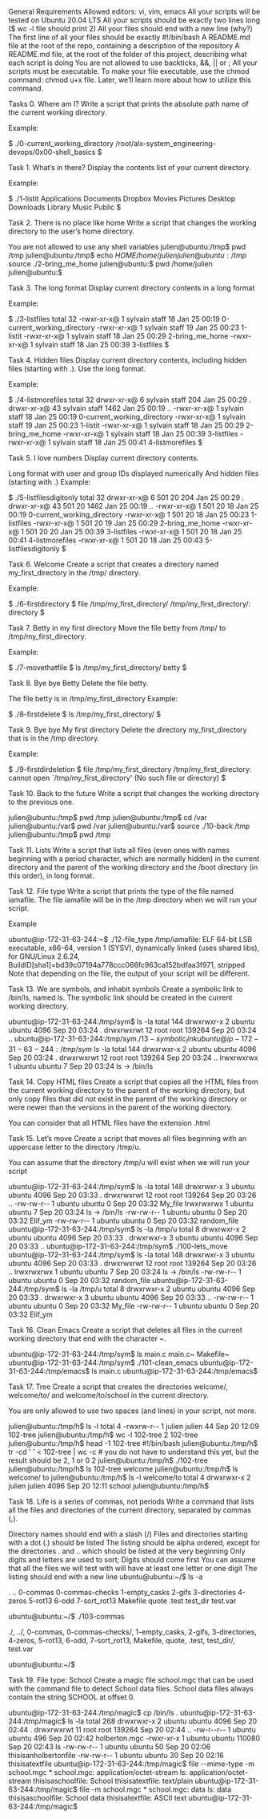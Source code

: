 General Requirements
Allowed editors: vi, vim, emacs All your scripts will be tested on Ubuntu 20.04 LTS All your scripts should be exactly two lines long ($ wc -l file should print 2) All your files should end with a new line (why?) The first line of all your files should be exactly #!/bin/bash A README.md file at the root of the repo, containing a description of the repository A README.md file, at the root of the folder of this project, describing what each script is doing You are not allowed to use backticks, &&, || or ; All your scripts must be executable. To make your file executable, use the chmod command: chmod u+x file. Later, we’ll learn more about how to utilize this command.

Tasks 0. Where am I?
Write a script that prints the absolute path name of the current working directory.

Example:

$ ./0-current_working_directory /root/alx-system_engineering-devops/0x00-shell_basics $

Task 1. What’s in there?
Display the contents list of your current directory.

Example:

$ ./1-listit Applications Documents Dropbox Movies Pictures Desktop Downloads Library Music Public $

Task 2. There is no place like home
Write a script that changes the working directory to the user’s home directory.

You are not allowed to use any shell variables julien@ubuntu:/tmp$ pwd /tmp julien@ubuntu:/tmp$ echo $HOME /home/julien julien@ubuntu:/tmp$ source ./2-bring_me_home julien@ubuntu:$ pwd /home/julien julien@ubuntu:$

Task 3. The long format
Display current directory contents in a long format

Example:

$ ./3-listfiles total 32 -rwxr-xr-x@ 1 sylvain staff 18 Jan 25 00:19 0-current_working_directory -rwxr-xr-x@ 1 sylvain staff 19 Jan 25 00:23 1-listit -rwxr-xr-x@ 1 sylvain staff 18 Jan 25 00:29 2-bring_me_home -rwxr-xr-x@ 1 sylvain staff 18 Jan 25 00:39 3-listfiles $

Task 4. Hidden files
Display current directory contents, including hidden files (starting with .). Use the long format.

Example:

$ ./4-listmorefiles total 32 drwxr-xr-x@ 6 sylvain staff 204 Jan 25 00:29 . drwxr-xr-x@ 43 sylvain staff 1462 Jan 25 00:19 .. -rwxr-xr-x@ 1 sylvain staff 18 Jan 25 00:19 0-current_working_directory -rwxr-xr-x@ 1 sylvain staff 19 Jan 25 00:23 1-listit -rwxr-xr-x@ 1 sylvain staff 18 Jan 25 00:29 2-bring_me_home -rwxr-xr-x@ 1 sylvain staff 18 Jan 25 00:39 3-listfiles -rwxr-xr-x@ 1 sylvain staff 18 Jan 25 00:41 4-listmorefiles $

Task 5. I love numbers
Display current directory contents.

Long format with user and group IDs displayed numerically And hidden files (starting with .) Example:

$ ./5-listfilesdigitonly total 32 drwxr-xr-x@ 6 501 20 204 Jan 25 00:29 . drwxr-xr-x@ 43 501 20 1462 Jan 25 00:19 .. -rwxr-xr-x@ 1 501 20 18 Jan 25 00:19 0-current_working_directory -rwxr-xr-x@ 1 501 20 18 Jan 25 00:23 1-listfiles -rwxr-xr-x@ 1 501 20 19 Jan 25 00:29 2-bring_me_home -rwxr-xr-x@ 1 501 20 20 Jan 25 00:39 3-listfiles -rwxr-xr-x@ 1 501 20 18 Jan 25 00:41 4-listmorefiles -rwxr-xr-x@ 1 501 20 18 Jan 25 00:43 5-listfilesdigitonly $

Task 6. Welcome
Create a script that creates a directory named my_first_directory in the /tmp/ directory.

Example:

$ ./6-firstdirectory $ file /tmp/my_first_directory/ /tmp/my_first_directory/: directory $

Task 7. Betty in my first directory
Move the file betty from /tmp/ to /tmp/my_first_directory.

Example:

$ ./7-movethatfile $ ls /tmp/my_first_directory/ betty $

Task 8. Bye bye Betty
Delete the file betty.

The file betty is in /tmp/my_first_directory Example:

$ ./8-firstdelete $ ls /tmp/my_first_directory/ $

Task 9. Bye bye My first directory
Delete the directory my_first_directory that is in the /tmp directory.

Example:

$ ./9-firstdirdeletion $ file /tmp/my_first_directory /tmp/my_first_directory: cannot open `/tmp/my_first_directory' (No such file or directory) $

Task 10. Back to the future
Write a script that changes the working directory to the previous one.

julien@ubuntu:/tmp$ pwd /tmp julien@ubuntu:/tmp$ cd /var julien@ubuntu:/var$ pwd /var julien@ubuntu:/var$ source ./10-back /tmp julien@ubuntu:/tmp$ pwd /tmp

Task 11. Lists
Write a script that lists all files (even ones with names beginning with a period character, which are normally hidden) in the current directory and the parent of the working directory and the /boot directory (in this order), in long format.

Task 12. File type
Write a script that prints the type of the file named iamafile. The file iamafile will be in the /tmp directory when we will run your script.

Example

ubuntu@ip-172-31-63-244:~$ ./12-file_type /tmp/iamafile: ELF 64-bit LSB executable, x86-64, version 1 (SYSV), dynamically linked (uses shared libs), for GNU/Linux 2.6.24, BuildID[sha1]=bd39c07194a778ccc066fc963ca152bdfaa3f971, stripped Note that depending on the file, the output of your script will be different.

Task 13. We are symbols, and inhabit symbols
Create a symbolic link to /bin/ls, named ls. The symbolic link should be created in the current working directory.

ubuntu@ip-172-31-63-244:/tmp/sym$ ls -la total 144 drwxrwxr-x 2 ubuntu ubuntu 4096 Sep 20 03:24 . drwxrwxrwt 12 root root 139264 Sep 20 03:24 .. ubuntu@ip-172-31-63-244:/tmp/sym$./13-symbolic_link ubuntu@ip-172-31-63-244:/tmp/sym$ ls -la total 144 drwxrwxr-x 2 ubuntu ubuntu 4096 Sep 20 03:24 . drwxrwxrwt 12 root root 139264 Sep 20 03:24 .. lrwxrwxrwx 1 ubuntu ubuntu 7 Sep 20 03:24 ls -> /bin/ls

Task 14. Copy HTML files
Create a script that copies all the HTML files from the current working directory to the parent of the working directory, but only copy files that did not exist in the parent of the working directory or were newer than the versions in the parent of the working directory.

You can consider that all HTML files have the extension .html

Task 15. Let’s move
Create a script that moves all files beginning with an uppercase letter to the directory /tmp/u.

You can assume that the directory /tmp/u will exist when we will run your script

ubuntu@ip-172-31-63-244:/tmp/sym$ ls -la total 148 drwxrwxr-x 3 ubuntu ubuntu 4096 Sep 20 03:33 . drwxrwxrwt 12 root root 139264 Sep 20 03:26 .. -rw-rw-r-- 1 ubuntu ubuntu 0 Sep 20 03:32 My_file lrwxrwxrwx 1 ubuntu ubuntu 7 Sep 20 03:24 ls -> /bin/ls -rw-rw-r-- 1 ubuntu ubuntu 0 Sep 20 03:32 Elif_ym -rw-rw-r-- 1 ubuntu ubuntu 0 Sep 20 03:32 random_file ubuntu@ip-172-31-63-244:/tmp/sym$ ls -la /tmp/u total 8 drwxrwxr-x 2 ubuntu ubuntu 4096 Sep 20 03:33 . drwxrwxr-x 3 ubuntu ubuntu 4096 Sep 20 03:33 .. ubuntu@ip-172-31-63-244:/tmp/sym$ ./100-lets_move ubuntu@ip-172-31-63-244:/tmp/sym$ ls -la total 148 drwxrwxr-x 3 ubuntu ubuntu 4096 Sep 20 03:33 . drwxrwxrwt 12 root root 139264 Sep 20 03:26 .. lrwxrwxrwx 1 ubuntu ubuntu 7 Sep 20 03:24 ls -> /bin/ls -rw-rw-r-- 1 ubuntu ubuntu 0 Sep 20 03:32 random_file ubuntu@ip-172-31-63-244:/tmp/sym$ ls -la /tmp/u total 8 drwxrwxr-x 2 ubuntu ubuntu 4096 Sep 20 03:33 . drwxrwxr-x 3 ubuntu ubuntu 4096 Sep 20 03:33 .. -rw-rw-r-- 1 ubuntu ubuntu 0 Sep 20 03:32 My_file -rw-rw-r-- 1 ubuntu ubuntu 0 Sep 20 03:32 Elif_ym

Task 16. Clean Emacs
Create a script that deletes all files in the current working directory that end with the character ~.

ubuntu@ip-172-31-63-244:/tmp/sym$ ls main.c main.c~ Makefile~ ubuntu@ip-172-31-63-244:/tmp/sym$ ./101-clean_emacs ubuntu@ip-172-31-63-244:/tmp/emacs$ ls main.c ubuntu@ip-172-31-63-244:/tmp/emacs$

Task 17. Tree
Create a script that creates the directories welcome/, welcome/to/ and welcome/to/school in the current directory.

You are only allowed to use two spaces (and lines) in your script, not more.

julien@ubuntu:/tmp/h$ ls -l total 4 -rwxrw-r-- 1 julien julien 44 Sep 20 12:09 102-tree julien@ubuntu:/tmp/h$ wc -l 102-tree 2 102-tree julien@ubuntu:/tmp/h$ head -1 102-tree #!/bin/bash julien@ubuntu:/tmp/h$ tr -cd ' ' < 102-tree | wc -c # you do not have to understand this yet, but the result should be 2, 1 or 0 2 julien@ubuntu:/tmp/h$ ./102-tree julien@ubuntu:/tmp/h$ ls 102-tree welcome julien@ubuntu:/tmp/h$ ls welcome/ to julien@ubuntu:/tmp/h$ ls -l welcome/to total 4 drwxrwxr-x 2 julien julien 4096 Sep 20 12:11 school julien@ubuntu:/tmp/h$

Task 18. Life is a series of commas, not periods
Write a command that lists all the files and directories of the current directory, separated by commas (,).

Directory names should end with a slash (/) Files and directories starting with a dot (.) should be listed The listing should be alpha ordered, except for the directories . and .. which should be listed at the very beginning Only digits and letters are used to sort; Digits should come first You can assume that all the files we will test with will have at least one letter or one digit The listing should end with a new line ubuntu@ubuntu:~/$ ls -a

. .. 0-commas 0-commas-checks 1-empty_casks 2-gifs 3-directories 4-zeros 5-rot13 6-odd 7-sort_rot13 Makefile quote .test test_dir test.var

ubuntu@ubuntu:~/$ ./103-commas

./, ../, 0-commas, 0-commas-checks/, 1-empty_casks, 2-gifs, 3-directories, 4-zeros, 5-rot13, 6-odd, 7-sort_rot13, Makefile, quote, .test, test_dir/, test.var

ubuntu@ubuntu:~/$

Task 19. File type: School
Create a magic file school.mgc that can be used with the command file to detect School data files. School data files always contain the string SCHOOL at offset 0.

ubuntu@ip-172-31-63-244:/tmp/magic$ cp /bin/ls . ubuntu@ip-172-31-63-244:/tmp/magic$ ls -la total 268 drwxrwxr-x 2 ubuntu ubuntu 4096 Sep 20 02:44 . drwxrwxrwt 11 root root 139264 Sep 20 02:44 .. -rw-r--r-- 1 ubuntu ubuntu 496 Sep 20 02:42 holberton.mgc -rwxr-xr-x 1 ubuntu ubuntu 110080 Sep 20 02:43 ls -rw-rw-r-- 1 ubuntu ubuntu 50 Sep 20 02:06 thisisanholbertonfile -rw-rw-r-- 1 ubuntu ubuntu 30 Sep 20 02:16 thisisatextfile ubuntu@ip-172-31-63-244:/tmp/magic$ file --mime-type -m school.mgc * school.mgc: application/octet-stream ls: application/octet-stream thisisaschoolfile: School thisisatextfile: text/plain ubuntu@ip-172-31-63-244:/tmp/magic$ file -m school.mgc * school.mgc: data ls: data thisisaschoolfile: School data thisisatextfile: ASCII text ubuntu@ip-172-31-63-244:/tmp/magic$
